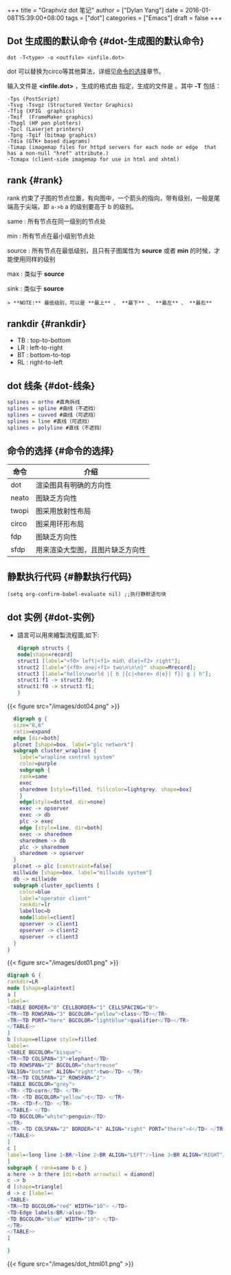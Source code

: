 +++
title = "Graphviz dot 笔记"
author = ["Dylan Yang"]
date = 2016-01-08T15:39:00+08:00
tags = ["dot"]
categories = ["Emacs"]
draft = false
+++

## Dot 生成图的默认命令 {#dot-生成图的默认命令}

`dot -T<type> -o <outfile> <infile.dot>`

dot 可以替换为circo等其他算法，详细见[命令的选择](#命令的选择)章节。

输入文件是 **<infile.dot>** ，生成的格式由 **<type>** 指定，生成的文件是
**<outfile>** 。其中 **-T<type>** 包括：

```shell
-Tps (PostScript)
-Tsvg -Tsvgz (Structured Vector Graphics)
-Tfig (XFIG  graphics)
-Tmif  (FrameMaker graphics)
-Thpgl (HP pen plotters)
-Tpcl (Laserjet printers)
-Tpng -Tgif (bitmap graphics)
-Tdia (GTK+ based diagrams)
-Timap (imagemap files for httpd servers for each node or edge  that  has a non-null "href" attribute.)
-Tcmapx (client-side imagemap for use in html and xhtml)
```


## rank {#rank}

rank 约束了子图的节点位置，有向图中，一个箭头的指向，带有级别，一般是尾端高于尖端，即 `a->b` a 的级别要高于 b 的级别。

same
: 所有节点在同一级别的节点处

min
: 所有节点在最小级别节点处

source
: 所有节点在最低级别，且只有子图属性为 **source** 或者 **min** 的时候，才能使用同样的级别

max
: 类似于 **source**

sink
: 类似于 **source**

    > **NOTE:** 最低级别，可以是 **最上** 、 **最下** 、 **最左** 、 **最右**


## rankdir {#rankdir}

-   TB : top-to-bottom
-   LR : left-to-right
-   BT : bottom-to-top
-   RL : right-to-left


## dot 线条 {#dot-线条}

```dot
splines = ortho #直角拆线
splines = spline #曲线（不遮挡）
splines = cuvved #曲线（可遮挡）
splines = line #直线（可遮挡）
splines = polyline #直线（不遮挡）
```


## 命令的选择 {#命令的选择}

| 命令  | 介绍             |
|-----|----------------|
| dot   | 渲染图具有明确的方向性 |
| neato | 图缺乏方向性     |
| twopi | 图采用放射性布局 |
| circo | 图采用环形布局   |
| fdp   | 图缺乏方向性     |
| sfdp  | 用来渲染大型图，且图片缺乏方向性 |


## 静默执行代码 {#静默执行代码}

```emacs-lisp
(setq org-confirm-babel-evaluate nil) ;;执行静默语句块
```


## dot 实例 {#dot-实例}

-   語言可以用來繪製流程圖,如下:

    ```dot
    digraph structs {
    node[shape=record]
    struct1 [label="<f0> left|<f1> mid\ dle|<f2> right"];
    struct2 [label="{<f0> one|<f1> two\n\n\n}" shape=Mrecord];
    struct3 [label="hello\nworld |{ b |{c|<here> d|e}| f}| g | h"];
    struct1:f1 -> struct2:f0;
    struct1:f0 -> struct3:f1;
    }
    ```

{{< figure src="/images/dot04.png" >}}

```dot
  digraph g {
  size="8,6"
  ratio=expand
  edge [dir=both]
  plcnet [shape=box, label="plc network"]
  subgraph cluster_wrapline {
    label="wrapline control system"
    color=purple
    subgraph {
    rank=same
    exec
    sharedmem [style=filled, fillcolor=lightgrey, shape=box]
    }
    edge[style=dotted, dir=none]
    exec -> opserver
    exec -> db
    plc -> exec
    edge [style=line, dir=both]
    exec -> sharedmem
    sharedmem -> db
    plc -> sharedmem
    sharedmem -> opserver
  }
  plcnet -> plc [constraint=false]
  millwide [shape=box, label="millwide system"]
  db -> millwide
  subgraph cluster_opclients {
    color=blue
    label="operator client"
    rankdir=lr
    labelloc=b
    node[label=client]
    opserver -> client1
    opserver -> client2
    opserver -> client3
  }
}
```

{{< figure src="/images/dot01.png" >}}

```dot
digraph G {
rankdir=LR
node [shape=plaintext]
a [
label=<
<TABLE BORDER="0" CELLBORDER="1" CELLSPACING="0">
<TR><TD ROWSPAN="3" BGCOLOR="yellow">class</TD></TR>
<TR><TD PORT="here" BGCOLOR="lightblue">qualifier</TD></TR>
</TABLE>>
]
b [shape=ellipse style=filled
label=<
<TABLE BGCOLOR="bisque">
<TR><TD COLSPAN="3">elephant</TD>
<TD ROWSPAN="2" BGCOLOR="chartreuse"
VALIGN="bottom" ALIGN="right">two</TD> </TR>
<TR><TD COLSPAN="2" ROWSPAN="2">
<TABLE BGCOLOR="grey">
<TR> <TD>corn</TD> </TR>
<TR> <TD BGCOLOR="yellow">c</TD> </TR>
<TR> <TD>f</TD> </TR>
</TABLE> </TD>
<TD BGCOLOR="white">penguin</TD>
</TR>
<TR> <TD COLSPAN="2" BORDER="4" ALIGN="right" PORT="there">4</TD> </TR>
</TABLE>>
]
c [
label=<long line 1<BR/>line 2<BR ALIGN="LEFT"/>line 3<BR ALIGN="RIGHT"/>>
]
subgraph { rank=same b c }
a:here -> b:there [dir=both arrowtail = diamond]
c -> b
d [shape=triangle]
d -> c [label=<
<TABLE>
<TR><TD BGCOLOR="red" WIDTH="10"> </TD>
<TD>Edge labels<BR/>also</TD>
<TD BGCOLOR="blue" WIDTH="10"> </TD>
</TR>
</TABLE>>
]

}
```

{{< figure src="/images/dot_html01.png" >}}

